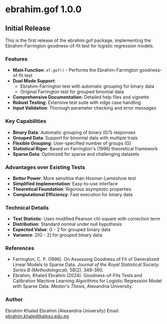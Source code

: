 # ebrahim.gof 1.0.0

## Initial Release

This is the first release of the ebrahim.gof package, implementing the Ebrahim-Farrington goodness-of-fit test for logistic regression models.

### Features

* **Main Function**: `ef.gof()` - Performs the Ebrahim-Farrington goodness-of-fit test
* **Dual Mode Support**:
  - Ebrahim-Farrington test with automatic grouping for binary data
  - Original Farrington test for grouped binomial data
* **Comprehensive Documentation**: Detailed help files and vignette
* **Robust Testing**: Extensive test suite with edge case handling
* **Input Validation**: Thorough parameter checking and error messages

### Key Capabilities

* **Binary Data**: Automatic grouping of binary (0/1) responses
* **Grouped Data**: Support for binomial data with multiple trials
* **Flexible Grouping**: User-specified number of groups (G)
* **Statistical Rigor**: Based on Farrington's (1996) theoretical framework
* **Sparse Data**: Optimized for sparse and challenging datasets

### Advantages over Existing Tests

* **Better Power**: More sensitive than Hosmer-Lemeshow test
* **Simplified Implementation**: Easy-to-use interface
* **Theoretical Foundation**: Rigorous asymptotic properties
* **Computational Efficiency**: Fast execution for binary data

### Technical Details

* **Test Statistic**: Uses modified Pearson chi-square with correction term
* **Distribution**: Standard normal under null hypothesis
* **Expected Value**: G - 2 for grouped binary data
* **Variance**: 2(G - 2) for grouped binary data

### References

* Farrington, C. P. (1996). On Assessing Goodness of Fit of Generalized Linear Models to Sparse Data. *Journal of the Royal Statistical Society. Series B (Methodological)*, 58(2), 349-360.
* Ebrahim, Khaled Ebrahim (2024). Goodness-of-Fits Tests and Calibration Machine Learning Algorithms for Logistic Regression Model with Sparse Data. *Master's Thesis*, Alexandria University.

### Author

Ebrahim Khaled Ebrahim (Alexandria University)
Email: ebrahim.khaled@alexu.edu.eg 